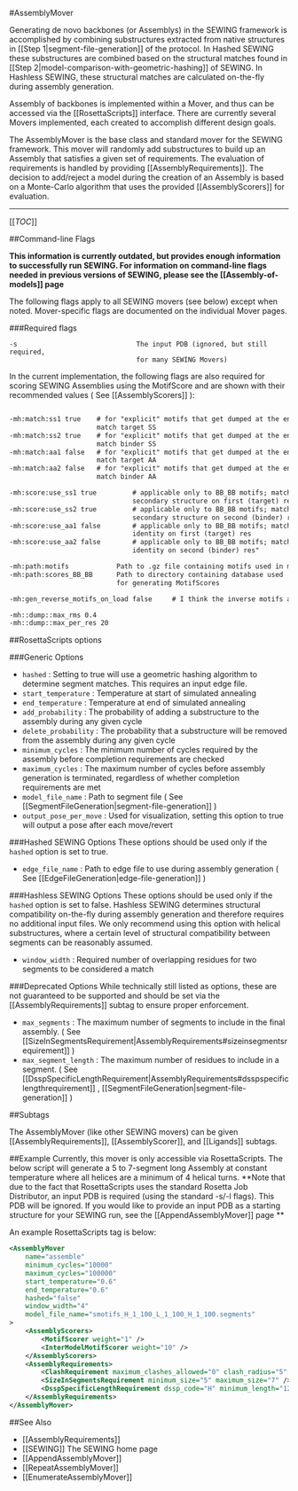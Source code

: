 #AssemblyMover

Generating de novo backbones (or Assemblys) in the SEWING framework is accomplished by combining substructures extracted from native structures in [[Step 1|segment-file-generation]] of the protocol. In Hashed SEWING these substructures are combined based on the structural matches found in [[Step 2|model-comparison-with-geometric-hashing]] of SEWING. In Hashless SEWING, these structural matches are calculated on-the-fly during assembly generation.

Assembly of backbones is implemented within a Mover, and thus can be accessed via the [[RosettaScripts]] interface. There are currently several Movers implemented, each created to accomplish different design goals.

The AssemblyMover is the base class and standard mover for the SEWING framework. This mover will randomly add substructures to build up an Assembly that satisfies a given set of requirements. The evaluation of requirements is handled by providing [[AssemblyRequirements]]. The decision to add/reject a model during the creation of an Assembly is based on a Monte-Carlo algorithm that uses the provided [[AssemblyScorers]] for evaluation.

----------------------
[[_TOC_]]


##Command-line Flags

**This information is currently outdated, but provides enough information to successfully run SEWING. For information on command-line flags needed in previous versions of SEWING, please see the [[Assembly-of-models]] page** 

The following flags apply to all SEWING movers (see below) except when noted. Mover-specific flags are documented on the individual Mover pages.

###Required flags
```
-s                              The input PDB (ignored, but still required,
                                for many SEWING Movers)
```

In the current implementation, the following flags are also required for scoring SEWING Assemblies using the MotifScore and are shown with their recommended values ( See [[AssemblyScorers]] ):

```xml

-mh:match:ss1 true    # for "explicit" motifs that get dumped at the end,
                      match target SS
-mh:match:ss2 true    # for "explicit" motifs that get dumped at the end,
                      match binder SS
-mh:match:aa1 false   # for "explicit" motifs that get dumped at the end, 
                      match target AA
-mh:match:aa2 false   # for "explicit" motifs that get dumped at the end, 
                      match binder AA

-mh:score:use_ss1 true         # applicable only to BB_BB motifs; match
                               secondary structure on first (target) res
-mh:score:use_ss2 true         # applicable only to BB_BB motifs; match
                               secondary structure on second (binder) res
-mh:score:use_aa1 false        # applicable only to BB_BB motifs; match AA
                               identity on first (target) res
-mh:score:use_aa2 false        # applicable only to BB_BB motifs; match AA
                               identity on second (binder) res"

-mh:path:motifs            Path to .gz file containing motifs used in motifscore
-mh:path:scores_BB_BB      Path to directory containing database used
                           for generating MotifScores

-mh:gen_reverse_motifs_on_load false     # I think the inverse motifs are already in the datafiles

-mh::dump::max_rms 0.4
-mh::dump::max_per_res 20
```

##RosettaScripts options

###Generic Options
* ```hashed``` : Setting to true will use a geometric hashing algorithm to determine segment matches. This requires an input edge file.
* ```start_temperature``` : Temperature at start of simulated annealing
* ```end_temperature``` : Temperature at end of simulated annealing
* ```add_probability``` : The probability of adding a substructure to the assembly during any given cycle
* ```delete_probability``` : The probability that a substructure will be removed from the assembly during any given cycle
* ```minimum_cycles``` : The minimum number of cycles required by the assembly before completion requirements are checked
* ```maximum_cycles``` : The maximum number of cycles before assembly generation is terminated, regardless of whether completion requirements are met
* ```model_file_name``` : Path to segment file ( See [[SegmentFileGeneration|segment-file-generation]] )
* ```output_pose_per_move``` : Used for visualization, setting this option to true will output a pose after each move/revert

###Hashed SEWING Options
These options should be used only if the ```hashed``` option is set to true.
* ```edge_file_name``` : Path to edge file to use during assembly generation ( See [[EdgeFileGeneration|edge-file-generation]] )

###Hashless SEWING Options
These options should be used only if the ```hashed``` option is set to false. Hashless SEWING determines structural compatibility on-the-fly during assembly generation and therefore requires no additional input files. We only recommend using this option with helical substructures, where a certain level of structural compatibility between segments can be reasonably assumed.

* ```window_width``` : Required number of overlapping residues for two segments to be considered a match

###Deprecated Options
While technically still listed as options, these are not guaranteed to be supported and should be set via the [[AssemblyRequirements]] subtag to ensure proper enforcement.
* ```max_segments``` : The maximum number of segments to include in the final assembly. ( See [[SizeInSegmentsRequirement|AssemblyRequirements#sizeinsegmentsrequirement]] )
* ```max_segment_length``` : The maximum number of residues to include in a segment. ( See [[DsspSpecificLengthRequirement|AssemblyRequirements#dsspspecificlengthrequirement]] , [[SegmentFileGeneration|segment-file-generation]] )

##Subtags

The AssemblyMover (like other SEWING movers) can be given [[AssemblyRequirements]], [[AssemblyScorer]], and [[Ligands]] subtags.

##Example
Currently, this mover is only accessible via RosettaScripts. The below script will generate a 5 to 7-segment long Assembly at constant temperature where all helices are a minimum of 4 helical turns.
**Note that due to the fact that RosettaScripts uses the standard Rosetta Job Distributor, an input PDB is required (using the standard -s/-l flags). This PDB will be ignored. If you would like to provide an input PDB as a starting structure for your SEWING run, see the [[AppendAssemblyMover]] page **

An example RosettaScripts tag is below:

```xml
<AssemblyMover
    name="assemble"
    minimum_cycles="10000"
    maximum_cycles="100000"
    start_temperature="0.6"
    end_temperature="0.6"
    hashed="false"
    window_width="4"
    model_file_name="smotifs_H_1_100_L_1_100_H_1_100.segments"
>
    <AssemblyScorers>
        <MotifScorer weight="1" />
        <InterModelMotifScorer weight="10" />
    </AssemblyScorers>
    <AssemblyRequirements>
        <ClashRequirement maximum_clashes_allowed="0" clash_radius="5" />
        <SizeInSegmentsRequirement minimum_size="5" maximum_size="7" />
        <DsspSpecificLengthRequirement dssp_code="H" minimum_length="12" maximum_length="1000" />
    </AssemblyRequirements>
</AssemblyMover>
```

##See Also
* [[AssemblyRequirements]]
* [[SEWING]] The SEWING home page
* [[AppendAssemblyMover]]
* [[RepeatAssemblyMover]]
* [[EnumerateAssemblyMover]]